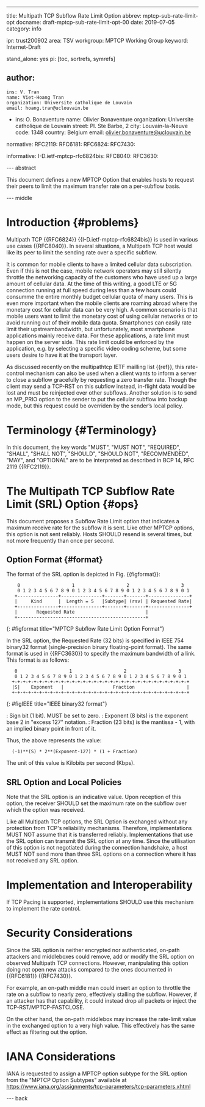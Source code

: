 ---
title: Multipath TCP Subflow Rate Limit Option
abbrev: mptcp-sub-rate-limit-opt
docname: draft-mptcp-sub-rate-limit-opt-00
date: 2019-07-05
category: info

ipr: trust200902
area: TSV
workgroup: MPTCP Working Group
keyword: Internet-Draft

stand_alone: yes
pi: [toc, sortrefs, symrefs]

author:
 -
    ins: V. Tran
    name: Viet-Hoang Tran
    organization: Universite catholique de Louvain
    email: hoang.tran@uclouvain.be
 -
    ins: O. Bonaventure
    name: Olivier Bonaventure
    organization: Universite catholique de Louvain
    street: Pl. Ste Barbe, 2
    city: Louvain-la-Neuve
    code: 1348
    country: Belgium
    email: olivier.bonaventure@uclouvain.be

normative:
  RFC2119:
  RFC6181:
  RFC6824:
  RFC7430:
 

informative:
  I-D.ietf-mptcp-rfc6824bis:
  RFC8040:
  RFC3630:

--- abstract

This document defines a new MPTCP Option that enables hosts to request their peers to limit the maximum transfer rate on a per-subflow basis.


--- middle

Introduction        {#problems}
============

Multipath TCP {{RFC6824}} {{I-D.ietf-mptcp-rfc6824bis}} is used in various use cases {{RFC8040}}. In several situations, a Multipath TCP host would like its peer to limit the sending rate over a specific subflow.

It is common for mobile clients to have a limited cellular data subscription. Even if this is not the case, mobile network operators may still silently throttle the networking capacity of the customers
who have used up a large amount of cellular data. At the time of
this writing, a good LTE or 5G connection running at full speed during
less than a few hours could consumme the entire monthly budget cellular quota of many users. 
This is even more important when the mobile clients are roaming
abroad where the monetary cost for cellular data can be very high. A common
scenario is that mobile users want to limit the monetary cost of
using cellular networks or to avoid running out of their mobile data
quota. Smartphones can easily rate limit their upstreambandwidth, but
unfortunately, most smartphone applications mainly receive data. For these
applications, a rate limit must happen on the server side. This rate limit could
be enforced by the application, e.g. by selecting a specific video coding scheme, but
some users desire to have it at the transport layer. 

As discussed recently on the multipathtcp IETF mailling list {{ref}}, this rate-control mechanism can also be used when a client wants to inform a server to close a subflow gracefully by requesting a zero transfer rate. Though the client may send a TCP-RST on this subflow instead, in-flight data would be lost and must be reinjected over other subflows. Another solution is to send an MP_PRIO option to the sender to put the cellular subflow into backup mode, but this request could be overriden by the sender’s local policy.



Terminology          {#Terminology}
===========
In this document, the key words "MUST", "MUST NOT", "REQUIRED",
"SHALL", "SHALL NOT", "SHOULD", "SHOULD NOT", "RECOMMENDED", "MAY",
and "OPTIONAL" are to be interpreted as described in BCP 14, RFC 2119 {{RFC2119}}.

 

The Multipath TCP Subflow Rate Limit (SRL) Option   {#ops}
=========================================

This document proposes a Subflow Rate Limit option that indicates a maximum receive rate for the subflow it is sent. Like other MPTCP options, this option is not sent reliably. Hosts SHOULD resend is several times, but not more frequently than once per second.

Option Format      {#format}
--------------

The format of the SRL option is depicted in Fig. {{figformat}}:

~~~~~~~~~~
    0                   1                   2                   3
    0 1 2 3 4 5 6 7 8 9 0 1 2 3 4 5 6 7 8 9 0 1 2 3 4 5 6 7 8 9 0 1
   +---------------+---------------+-------+-------+---------------+
   |     Kind      |  Length = 5   |Subtype| (rsv) | Requested Rate|
   +---------------+---------------+-------+-------+---------------+
   |       Requested Rate                          |
   +-----------------------------------------------+

~~~~~~~~~~
{: #figformat title="MPTCP Subflow Rate Limit Option Format"}

In the SRL option, the Requested Rate (32 bits) is specified in IEEE 754 binary32 format (single-precision binary floating-point format). The same format is used in {{RFC3630}} to specify the maximum bandwidth of a link. This format is as follows:

~~~~~~~~~~
   0                   1                   2                   3
   0 1 2 3 4 5 6 7 8 9 0 1 2 3 4 5 6 7 8 9 0 1 2 3 4 5 6 7 8 9 0 1
  +-+-+-+-+-+-+-+-+-+-+-+-+-+-+-+-+-+-+-+-+-+-+-+-+-+-+-+-+-+-+-+-+
  |S|    Exponent   |                  Fraction                   |
  +-+-+-+-+-+-+-+-+-+-+-+-+-+-+-+-+-+-+-+-+-+-+-+-+-+-+-+-+-+-+-+-+

~~~~~~~~~~
{: #figIEEE title="IEEE binary32 format"}

: Sign bit (1 bit). MUST be set to zero.
: Exponent (8 bits) is the exponent base 2 in "excess 127" notation.
: Fraction (23 bits) is the mantissa - 1, with an implied binary
   point in front of it.

Thus, the above represents the value:

      (-1)**(S) * 2**(Exponent-127) * (1 + Fraction)

The unit of this value is Kilobits per second (Kbps).


SRL Option and Local Policies
-----------------------------

Note that the SRL option is an indicative value. Upon reception of this option, the receiver SHOULD set the maximum rate on the subflow over which the option was received.

Like all Multipath TCP options, the SRL Option is exchanged without any protection from TCP's reliability mechanisms.  Therefore, implementations MUST NOT assume that it is transferred reliably. Implementations that use the SRL option can transmit the SRL option at any time. Since the utilisation of this option is not negotiated during the connection handshake, a host MUST NOT send more than three SRL options on a connection where it has not received any SRL option.


Implementation and Interoperability
===================================

If TCP Pacing is supported, implementations SHOULD use this mechanism to implement the rate control. 


Security Considerations
=======================

Since the SRL option is neither encrypted nor authenticated, on-path attackers and middleboxes could remove, add or modify the SRL option on observed Multipath TCP connections. However, manipulating this option doing not open new attacks compared to the ones documented in {{RFC6181}} {{RFC7430}}.

For example, an on-path middle man could insert an option to throttle the rate on a subflow to nearly zero, effectively stalling the subflow. However, if an attacker has that capability, it could instead drop all packets or inject the TCP-RST/MPTCP-FASTCLOSE.

On the other hand, the on-path middlebox may increase the rate-limit value in the exchanged option to a very high value. This effectively has the same effect as filtering out the option.


IANA Considerations
===================

IANA is requested to assign a MPTCP option subtype for the SRL option from the "MPTCP Option Subtypes" available at https://www.iana.org/assignments/tcp-parameters/tcp-parameters.xhtml

--- back
